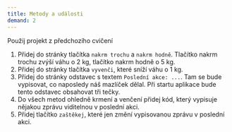 ```yaml
---
title: Metody a události
demand: 2
---
```


Použij projekt z předchozího cvičení

1. Přidej do stránky tlačítka `nakrm trochu` a `nakrm hodně`. Tlačítko nakrm trochu zvýší váhu o 2 kg, tlačítko nakrm hodně o 5 kg. 
1. Přidej do stránky tlačítka `vyvenči`, které sníží váhu o 1 kg.
1. Přidej do stránky odstavec s textem `Poslední akce: ...`. Tam se bude vypisovat, co naposledy náš mazlíček dělal. Při startu aplikace bude tento odstavec obsahovat tři tečky.
1. Do všech metod ohledně krmení a venčení přidej kód, který vypisuje nějakou zprávu viditelnou v poslední akci.
1. Přidej tlačítko `zaštěkej`, které jen změní vypisovanou zprávu v poslední akci. 